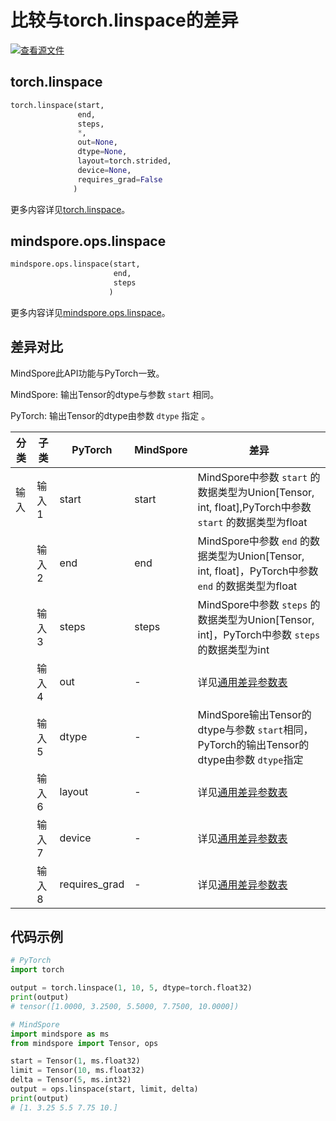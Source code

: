# 比较与torch.linspace的差异

[![查看源文件](https://mindspore-website.obs.cn-north-4.myhuaweicloud.com/website-images/r2.3.0rc2/resource/_static/logo_source.svg)](https://gitee.com/mindspore/docs/blob/r2.3.0rc2/docs/mindspore/source_zh_cn/note/api_mapping/pytorch_diff/linspace.md)

## torch.linspace

```python
torch.linspace(start,
               end,
               steps,
               *,
               out=None,
               dtype=None,
               layout=torch.strided,
               device=None,
               requires_grad=False
              )
```

更多内容详见[torch.linspace](https://pytorch.org/docs/1.8.1/generated/torch.range.html#torch.linspace)。

## mindspore.ops.linspace

```python
mindspore.ops.linspace(start,
                       end,
                       steps
                      )
```

更多内容详见[mindspore.ops.linspace](https://www.mindspore.cn/docs/zh-CN/r2.3.0rc2/api_python/ops/mindspore.ops.linspace.html)。

## 差异对比

MindSpore此API功能与PyTorch一致。

MindSpore: 输出Tensor的dtype与参数 `start` 相同。

PyTorch: 输出Tensor的dtype由参数 `dtype` 指定 。

| 分类  | 子类   | PyTorch       | MindSpore | 差异                                 |
|-----|------|---------------|-----------|------------------------------------|
| 输入  | 输入 1 | start         | start     | MindSpore中参数 `start` 的数据类型为Union[Tensor, int, float],PyTorch中参数 `start` 的数据类型为float |
|     | 输入 2 | end           | end       | MindSpore中参数 `end` 的数据类型为Union[Tensor, int, float]，PyTorch中参数 `end` 的数据类型为float |
|     | 输入 3 | steps         | steps     | MindSpore中参数 `steps` 的数据类型为Union[Tensor, int]，PyTorch中参数 `steps` 的数据类型为int |
|     | 输入 4 | out           | -         | 详见[通用差异参数表](https://www.mindspore.cn/docs/zh-CN/r2.3.0rc2/note/api_mapping/pytorch_api_mapping.html#通用差异参数表) |
|     | 输入 5 | dtype         | -         | MindSpore输出Tensor的dtype与参数 `start`相同，PyTorch的输出Tensor的dtype由参数 `dtype`指定 |
|     | 输入 6 | layout        | -         | 详见[通用差异参数表](https://www.mindspore.cn/docs/zh-CN/r2.3.0rc2/note/api_mapping/pytorch_api_mapping.html#通用差异参数表) |
|     | 输入 7 | device        | -         | 详见[通用差异参数表](https://www.mindspore.cn/docs/zh-CN/r2.3.0rc2/note/api_mapping/pytorch_api_mapping.html#通用差异参数表) |
|     | 输入 8 | requires_grad | -         | 详见[通用差异参数表](https://www.mindspore.cn/docs/zh-CN/r2.3.0rc2/note/api_mapping/pytorch_api_mapping.html#通用差异参数表) |

## 代码示例

```python
# PyTorch
import torch

output = torch.linspace(1, 10, 5, dtype=torch.float32)
print(output)
# tensor([1.0000, 3.2500, 5.5000, 7.7500, 10.0000])

# MindSpore
import mindspore as ms
from mindspore import Tensor, ops

start = Tensor(1, ms.float32)
limit = Tensor(10, ms.float32)
delta = Tensor(5, ms.int32)
output = ops.linspace(start, limit, delta)
print(output)
# [1. 3.25 5.5 7.75 10.]
```
